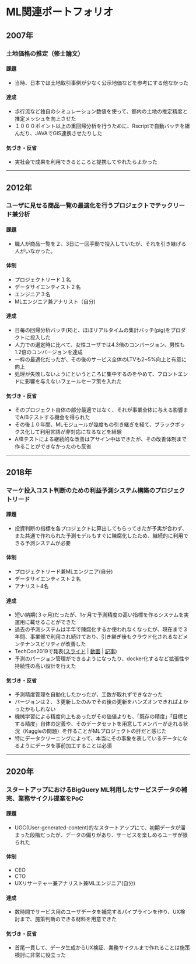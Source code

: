 # ML関連ポートフォリオ

## 2007年
### 土地価格の推定（修士論文）
#### 課題
- 当時、日本では土地取引事例が少なく公示地価などを参考にする他なかった
#### 達成
- 歩行流など独自のシミュレーション数値を使って、都内の土地の推定精度と推定メッシュを向上させた
- １０００ポイント以上の重回帰分析を行うために、Rscriptで自動バッチを組んだり、JAVAでGIS連携させたりした
#### 気づき・反省
- 実社会で成果を利用できるところと提携してやれたらよかった

------ 

## 2012年
### ユーザに見せる商品一覧の最適化を行うプロジェクトでテックリード兼分析
#### 課題
- 職人が商品一覧を２、3日に一回手動で投入していたが、それを引き継げる人がいなかった。
#### 体制
- プロジェクトリード１名
- データサイエンティスト２名
- エンジニア３名
- MLエンジニア兼アナリスト（自分)
#### 達成
- 日毎の回帰分析バッチ(R)と、ほぼリアルタイムの集計バッチ(pig)をプロダクトに投入した
- 人力での選定時に比べて、女性ユーザでは4.3倍のコンバージョン、男性も1.2倍のコンバージョンを達成
- 一枠の最適化だったが、その後のサービス全体のLTVも2~5%向上と有意に向上
- 処理が失敗しないようにというところに集中するのをやめて、フロントエンドに影響を与えないフェールセーフ策を入れた
#### 気づき・反省
- そのプロジェクト自体の部分最適ではなく、それが事業全体に与える影響までA/Bテストする機会を得られた
- その後１０年間、MLモジュールが幾度もの引き継ぎを経て、ブラックボックス化して利用言語が非対応になるなどを経験
- A/Bテストによる継続的な改善はアサイン中はできたが、その改善体制まで作ることができなかったのも反省

-----

## 2018年
### マーケ投入コスト判断のための利益予測システム構築のプロジェクトリード
#### 課題
- 投資判断の指標を各プロジェクトに算出してもらってきたが予実が合わず、また共通で作れられた予測モデルもすぐに陳腐化したため、継続的に利用できる予測システムが必要
#### 体制
- プロジェクトリード兼MLエンジニア(自分)
- データサイエンティスト２名
- アナリスト4名
#### 達成
- 短い納期(３ヶ月)だったが、1ヶ月で予測精度の高い指標を作るシステムを実運用に載せることができた
- 過去の予測システムは半年で陳腐化するか使われなくなったが、現在まで３年間、事業部で利用され続けており、引き継ぎ後もクラウド化されるなどメンテナンスビリティが改善した
- TechCon2019で発表([スライド](https://www.slideshare.net/dena_tech/dena-dena-techcon-2019-132195761) | [動画](https://www.youtube.com/watch?v=cgiBTTbcHMk) | [記事](https://gamebiz.jp/?p=231886))
- 予測のパージョン管理ができるようになったり、docker化するなど拡張性や持続性の高い設計を行えた
#### 気づき・反省
- 予測精度管理を自動化したかったが、工数が取れずできなかった
- バージョンは２、３更新したのみでその後の更新をハンズオンできればよかったかもしれない
- 機械学習による精度向上もあったがその価値よりも、「既存の精度」「目標とする精度」自体の定義や、そのデータセットを用意してメンバーが走れる状況（Kaggleの問題）を作ることがMLプロジェクトの肝だと感じた
- 特にデータクリーニングによって、本当にその事象を表しているデータになるようにデータを事前加工することは必須

-----
## 2020年
### スタートアップにおけるBigQuery ML利用したサービスデータの補完、業務サイクル提案をPoC
#### 課題
- UGC(User-generated-content)的なスタートアップにて、初期データが溜まった段階だったが、データの偏りがあり、サービスを楽しめるユーザが限られた
#### 体制
- CEO
- CTO
- UXリサーチャー兼アナリスト兼MLエンジニア(自分)
#### 達成
- 数時間でサービス用のユーザデータを補完するパイプラインを作り、UX検討まで、施策判断のできる材料を用意できた
#### 気づき・反省
- 首尾一貫して、データ生成からUX検証、業務サイクルまで作れることは施策検討に非常に役立った

